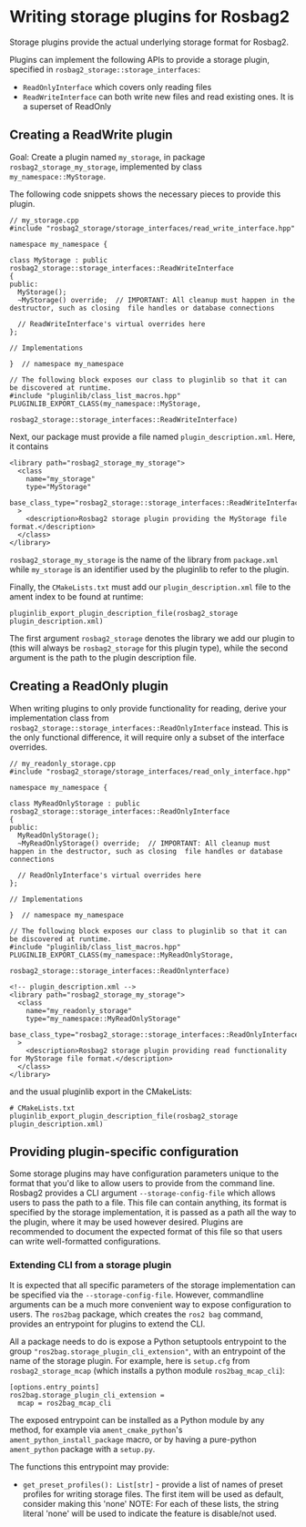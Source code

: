 # Writing storage plugins for Rosbag2

Storage plugins provide the actual underlying storage format for Rosbag2.

Plugins can implement the following APIs to provide a storage plugin, specified in `rosbag2_storage::storage_interfaces`:
* `ReadOnlyInterface` which covers only reading files
* `ReadWriteInterface` can both write new files and read existing ones. It is a superset of ReadOnly

## Creating a ReadWrite plugin

Goal: Create a plugin named `my_storage`, in package `rosbag2_storage_my_storage`, implemented by class `my_namespace::MyStorage`.

The following code snippets shows the necessary pieces to provide this plugin.


```
// my_storage.cpp
#include "rosbag2_storage/storage_interfaces/read_write_interface.hpp"

namespace my_namespace {

class MyStorage : public rosbag2_storage::storage_interfaces::ReadWriteInterface
{
public:
  MyStorage();
  ~MyStorage() override;  // IMPORTANT: All cleanup must happen in the destructor, such as closing  file handles or database connections

  // ReadWriteInterface's virtual overrides here
};

// Implementations

}  // namespace my_namespace

// The following block exposes our class to pluginlib so that it can be discovered at runtime.
#include "pluginlib/class_list_macros.hpp"
PLUGINLIB_EXPORT_CLASS(my_namespace::MyStorage,
                       rosbag2_storage::storage_interfaces::ReadWriteInterface)
```

Next, our package must provide a file named `plugin_description.xml`.
Here, it contains

```
<library path="rosbag2_storage_my_storage">
  <class
    name="my_storage"
    type="MyStorage"
    base_class_type="rosbag2_storage::storage_interfaces::ReadWriteInterface"
  >
    <description>Rosbag2 storage plugin providing the MyStorage file format.</description>
  </class>
</library>
```

`rosbag2_storage_my_storage` is the name of the library from `package.xml` while `my_storage` is an identifier used by the pluginlib to refer to the plugin.

Finally, the `CMakeLists.txt` must add our `plugin_description.xml` file to the ament index to be found at runtime:

```
pluginlib_export_plugin_description_file(rosbag2_storage plugin_description.xml)
```

The first argument `rosbag2_storage` denotes the library we add our plugin to (this will always be `rosbag2_storage` for this plugin type), while the second argument is the path to the plugin description file.

## Creating a ReadOnly plugin

When writing plugins to only provide functionality for reading, derive your implementation class from `rosbag2_storage::storage_interfaces::ReadOnlyInterface` instead.
This is the only functional difference, it will require only a subset of the interface overrides.

```
// my_readonly_storage.cpp
#include "rosbag2_storage/storage_interfaces/read_only_interface.hpp"

namespace my_namespace {

class MyReadOnlyStorage : public rosbag2_storage::storage_interfaces::ReadOnlyInterface
{
public:
  MyReadOnlyStorage();
  ~MyReadOnlyStorage() override;  // IMPORTANT: All cleanup must happen in the destructor, such as closing  file handles or database connections

  // ReadOnlyInterface's virtual overrides here
};

// Implementations

}  // namespace my_namespace

// The following block exposes our class to pluginlib so that it can be discovered at runtime.
#include "pluginlib/class_list_macros.hpp"
PLUGINLIB_EXPORT_CLASS(my_namespace::MyReadOnlyStorage,
                       rosbag2_storage::storage_interfaces::ReadOnlynterface)
```

```
<!-- plugin_description.xml -->
<library path="rosbag2_storage_my_storage">
  <class
    name="my_readonly_storage"
    type="my_namespace::MyReadOnlyStorage"
    base_class_type="rosbag2_storage::storage_interfaces::ReadOnlyInterface"
  >
    <description>Rosbag2 storage plugin providing read functionality for MyStorage file format.</description>
  </class>
</library>
```

and the usual pluginlib export in the CMakeLists:

```
# CMakeLists.txt
pluginlib_export_plugin_description_file(rosbag2_storage plugin_description.xml)
```

## Providing plugin-specific configuration

Some storage plugins may have configuration parameters unique to the format that you'd like to allow users to provide from the command line.
Rosbag2 provides a CLI argument `--storage-config-file` which allows users to pass the path to a file.
This file can contain anything, its format is specified by the storage implementation, it is passed as a path all the way to the plugin, where it may be used however desired.
Plugins are recommended to document the expected format of this file so that users can write well-formatted configurations.

### Extending CLI from a storage plugin

It is expected that all specific parameters of the storage implementation can be specified via the `--storage-config-file`.
However, commandline arguments can be a much more convenient way to expose configuration to users.
The `ros2bag` package, which creates the `ros2 bag` command, provides an entrypoint for plugins to extend the CLI.

All a package needs to do is expose a Python setuptools entrypoint to the group `"ros2bag.storage_plugin_cli_extension"`, with an entrypoint of the name of the storage plugin. For example, here is `setup.cfg` from `rosbag2_storage_mcap` (which installs a python module `ros2bag_mcap_cli`):

```
[options.entry_points]
ros2bag.storage_plugin_cli_extension =
  mcap = ros2bag_mcap_cli
```

The exposed entrypoint can be installed as a Python module by any method, for example via `ament_cmake_python`'s `ament_python_install_package` macro, or by having a pure-python `ament_python` package with a `setup.py`.

The functions this entrypoint may provide:

* `get_preset_profiles(): List[str]` - provide a list of names of preset profiles for writing storage files. The first item will be used as default, consider making this 'none'
NOTE: For each of these lists, the string literal 'none' will be used to indicate the feature is disable/not used.
